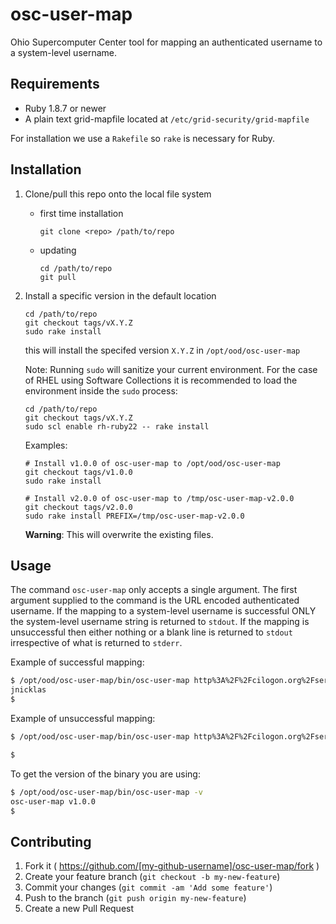 # osc-user-map

Ohio Supercomputer Center tool for mapping an authenticated username to a
system-level username.

## Requirements

- Ruby 1.8.7 or newer
- A plain text grid-mapfile located at `/etc/grid-security/grid-mapfile`

For installation we use a `Rakefile` so `rake` is necessary for Ruby.

## Installation

1. Clone/pull this repo onto the local file system
    * first time installation

        ```
        git clone <repo> /path/to/repo
        ```
    * updating

        ```
        cd /path/to/repo
        git pull
        ```

2. Install a specific version in the default location

    ```
    cd /path/to/repo
    git checkout tags/vX.Y.Z
    sudo rake install
    ```

    this will install the specifed version `X.Y.Z` in `/opt/ood/osc-user-map`

    Note: Running `sudo` will sanitize your current environment. For the case
    of RHEL using Software Collections it is recommended to load the
    environment inside the `sudo` process:

    ```
    cd /path/to/repo
    git checkout tags/vX.Y.Z
    sudo scl enable rh-ruby22 -- rake install
    ```

    Examples:

    ```
    # Install v1.0.0 of osc-user-map to /opt/ood/osc-user-map
    git checkout tags/v1.0.0
    sudo rake install

    # Install v2.0.0 of osc-user-map to /tmp/osc-user-map-v2.0.0
    git checkout tags/v2.0.0
    sudo rake install PREFIX=/tmp/osc-user-map-v2.0.0
    ```

    **Warning**: This will overwrite the existing files.

## Usage

The command `osc-user-map` only accepts a single argument. The first argument
supplied to the command is the URL encoded authenticated username. If the
mapping to a system-level username is successful ONLY the system-level username
string is returned to `stdout`. If the mapping is unsuccessful then either
nothing or a blank line is returned to `stdout` irrespective of what is
returned to `stderr`.

Example of successful mapping:

```bash
$ /opt/ood/osc-user-map/bin/osc-user-map http%3A%2F%2Fcilogon.org%2FserverA%2Fusers%2F50191
jnicklas
$
```

Example of unsuccessful mapping:

```bash
$ /opt/ood/osc-user-map/bin/osc-user-map http%3A%2F%2Fcilogon.org%2FserverA%2Fusers%2F52992

$
```

To get the version of the binary you are using:

```bash
$ /opt/ood/osc-user-map/bin/osc-user-map -v
osc-user-map v1.0.0
$
```

## Contributing

1. Fork it ( https://github.com/[my-github-username]/osc-user-map/fork )
2. Create your feature branch (`git checkout -b my-new-feature`)
3. Commit your changes (`git commit -am 'Add some feature'`)
4. Push to the branch (`git push origin my-new-feature`)
5. Create a new Pull Request
